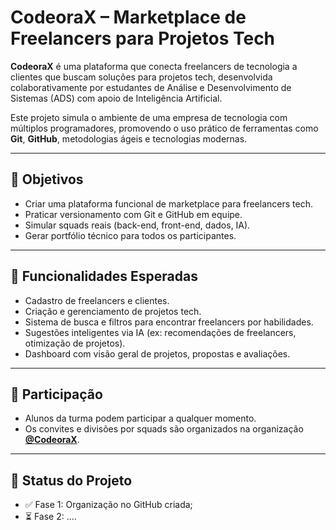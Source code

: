 # CodeoraX – Marketplace de Freelancers para Projetos Tech

**CodeoraX** é uma plataforma que conecta freelancers de tecnologia a clientes que buscam soluções para projetos tech, desenvolvida colaborativamente por estudantes de Análise e Desenvolvimento de Sistemas (ADS) com apoio de Inteligência Artificial.

Este projeto simula o ambiente de uma empresa de tecnologia com múltiplos programadores, promovendo o uso prático de ferramentas como **Git**, **GitHub**, metodologias ágeis e tecnologias modernas.

---

## 🚀 Objetivos

- Criar uma plataforma funcional de marketplace para freelancers tech.  
- Praticar versionamento com Git e GitHub em equipe.  
- Simular squads reais (back-end, front-end, dados, IA).  
- Gerar portfólio técnico para todos os participantes.  

---

## 🧠 Funcionalidades Esperadas

- Cadastro de freelancers e clientes.  
- Criação e gerenciamento de projetos tech.  
- Sistema de busca e filtros para encontrar freelancers por habilidades.  
- Sugestões inteligentes via IA (ex: recomendações de freelancers, otimização de projetos).  
- Dashboard com visão geral de projetos, propostas e avaliações.  

---

## 👥 Participação

- Alunos da turma podem participar a qualquer momento.  
- Os convites e divisões por squads são organizados na organização **[@CodeoraX](https://github.com/CodeoraX)**.  

---

## 📌 Status do Projeto

- ✅ Fase 1: Organização no GitHub criada;
- ⏳ Fase 2: ....  
